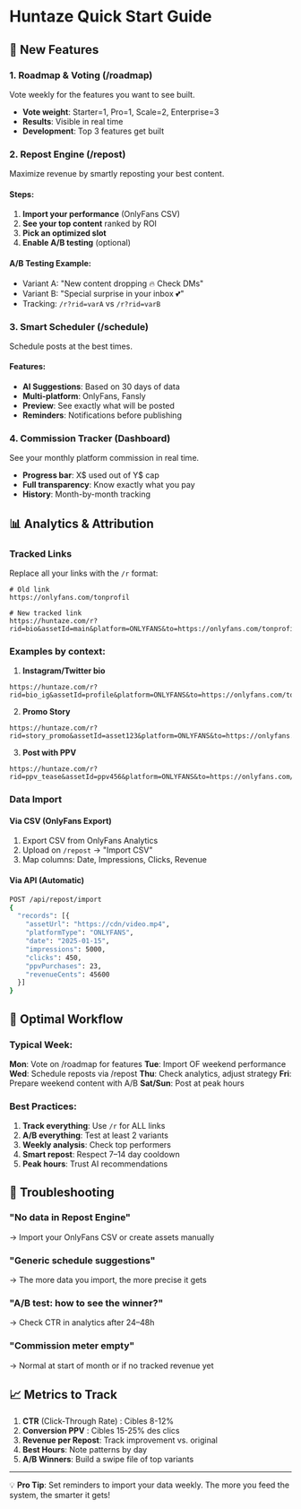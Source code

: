 # Huntaze Quick Start Guide

## 🚀 New Features

### 1. Roadmap & Voting (/roadmap)
Vote weekly for the features you want to see built.
- **Vote weight**: Starter=1, Pro=1, Scale=2, Enterprise=3
- **Results**: Visible in real time
- **Development**: Top 3 features get built

### 2. Repost Engine (/repost)
Maximize revenue by smartly reposting your best content.

#### Steps:
1. **Import your performance** (OnlyFans CSV)
2. **See your top content** ranked by ROI
3. **Pick an optimized slot**
4. **Enable A/B testing** (optional)

#### A/B Testing Example:
- Variant A: "New content dropping 🔥 Check DMs"
- Variant B: "Special surprise in your inbox 💕"
- Tracking: `/r?rid=varA` vs `/r?rid=varB`

### 3. Smart Scheduler (/schedule)
Schedule posts at the best times.

#### Features:
- **AI Suggestions**: Based on 30 days of data
- **Multi-platform**: OnlyFans, Fansly
- **Preview**: See exactly what will be posted
- **Reminders**: Notifications before publishing

### 4. Commission Tracker (Dashboard)
See your monthly platform commission in real time.
- **Progress bar**: X$ used out of Y$ cap
- **Full transparency**: Know exactly what you pay
- **History**: Month-by-month tracking

## 📊 Analytics & Attribution

### Tracked Links
Replace all your links with the `/r` format:

```
# Old link
https://onlyfans.com/tonprofil

# New tracked link
https://huntaze.com/r?rid=bio&assetId=main&platform=ONLYFANS&to=https://onlyfans.com/tonprofil
```

### Examples by context:

1. **Instagram/Twitter bio**
```
https://huntaze.com/r?rid=bio_ig&assetId=profile&platform=ONLYFANS&to=https://onlyfans.com/tonprofil
```

2. **Promo Story**
```
https://huntaze.com/r?rid=story_promo&assetId=asset123&platform=ONLYFANS&to=https://onlyfans.com/tonprofil/campaign/summer
```

3. **Post with PPV**
```
https://huntaze.com/r?rid=ppv_tease&assetId=ppv456&platform=ONLYFANS&to=https://onlyfans.com/tonprofil/post/789
```

### Data Import

#### Via CSV (OnlyFans Export)
1. Export CSV from OnlyFans Analytics
2. Upload on `/repost` → "Import CSV"
3. Map columns: Date, Impressions, Clicks, Revenue

#### Via API (Automatic)
```bash
POST /api/repost/import
{
  "records": [{
    "assetUrl": "https://cdn/video.mp4",
    "platformType": "ONLYFANS",
    "date": "2025-01-15",
    "impressions": 5000,
    "clicks": 450,
    "ppvPurchases": 23,
    "revenueCents": 45600
  }]
}
```

## 🎯 Optimal Workflow

### Typical Week:

**Mon**: Vote on /roadmap for features
**Tue**: Import OF weekend performance
**Wed**: Schedule reposts via /repost
**Thu**: Check analytics, adjust strategy
**Fri**: Prepare weekend content with A/B
**Sat/Sun**: Post at peak hours

### Best Practices:

1. **Track everything**: Use `/r` for ALL links
2. **A/B everything**: Test at least 2 variants
3. **Weekly analysis**: Check top performers
4. **Smart repost**: Respect 7–14 day cooldown
5. **Peak hours**: Trust AI recommendations

## 🔧 Troubleshooting

### "No data in Repost Engine"
→ Import your OnlyFans CSV or create assets manually

### "Generic schedule suggestions"
→ The more data you import, the more precise it gets

### "A/B test: how to see the winner?"
→ Check CTR in analytics after 24–48h

### "Commission meter empty"
→ Normal at start of month or if no tracked revenue yet

## 📈 Metrics to Track

1. **CTR** (Click-Through Rate) : Cibles 8-12%
2. **Conversion PPV** : Cibles 15-25% des clics
3. **Revenue per Repost**: Track improvement vs. original
4. **Best Hours**: Note patterns by day
5. **A/B Winners**: Build a swipe file of top variants

---

💡 **Pro Tip**: Set reminders to import your data weekly. The more you feed the system, the smarter it gets!

